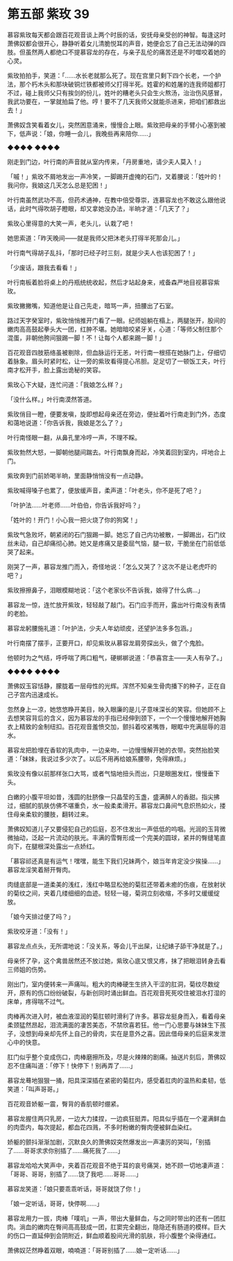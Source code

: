 # 第五部 紫玫 39

慕容紫玫每天都会跟百花观音谈上两个时辰的话，安抚母亲受创的神智。每逢这时萧佛奴都会很开心，静静听着女儿清脆悦耳的声音，她便会忘了自己无法动弹的四肢。但虽然两人都绝口不提慕容龙的存在，与亲子乱伦的痛苦还是不时噬咬着她的心灵。

紫玫拍拍手，笑道：「……水长老就那么死了。现在宫里只剩下四个长老，一个护法，那个朽木头和那块破铜烂铁都被师父打得半死。姓霍的和姓屠的连我师姐都打不过，碰上我师父只有挨剑的份儿，姓叶的糟老头只会生火熬汤，治治伤风感冒，我武功要在，一掌就拍扁了他。哼！要不了几天我师父就能杀进来，把咱们都救出去！」

萧佛奴含笑看着女儿，突然困意涌来，慢慢合上眼。紫玫把母亲的手臂小心塞到被下，低声说：「娘，你睡一会儿，我晚些再来陪你……」

◆◆◆◆ ◆◆◆◆

刚走到门边，叶行南的声音就从室内传来，「丹房重地，请少夫人莫入！」

「嘁！」紫玫不屑地发出一声冷笑，一脚踢开虚掩的石门，叉着腰说：「姓叶的！我问你，我娘这几天怎么总是犯困！」

叶行南虽然武功不高，但药术通神，在教中倍受尊崇，连慕容龙也不敢这么跟他说话，此时气得吹胡子瞪眼，却又拿她没办法，半晌才道：「几天了？」

紫玫心里得意的大笑一声，老头儿，认栽了吧！

她思索道：「昨天晚间——就是我师父把沐老头打得半死那会儿。」

叶行南气得胡子乱抖，「那时已经子时三刻，就是少夫人也该犯困了！」

「少废话，跟我去看看！」

叶行南板着脸将桌上的丹瓶统统收起，然后才站起身来，戒备森严地目视慕容紫玫。

紫玫撇撇嘴，知道他是让自己先走，暗骂一声，扭腰出了石室。

路过天字癸室时，紫玫悄悄推开门看了一眼。纪师姐躺在榻上，两腿张开，股间的嫩肉高高鼓起拳头大一团，红肿不堪。她暗暗咬紧牙关，心道：「等师父制住那个混蛋，非朝他胯间狠踢一脚！不！让每个人都来踢一脚！」

百花观音四肢筋络虽被剔除，但血脉运行无恙，叶行南一根搭在她脉门上，仔细切着脉象。眉头时紧时松，让一旁的紫玫看得提心吊胆。足足切了一顿饭工夫，叶行南才松开手，脸上露出诡秘的笑容。

紫玫心下大疑，连忙问道：「我娘怎么样？」

「没什么样。」叶行南漠然答道。

紫玫俏目一瞪，便要发嗔，旋即想起母亲还在旁边，便扯着叶行南走到门外，态度和蔼地说道：「你告诉我，我娘是怎么了？」

叶行南怪眼一翻，从鼻孔里冷哼一声，不理不睬。

紫玫勃然大怒，一脚朝他腿间踹去。叶行南飘身而起，冷笑着回到室内，呯地合上门。

紫玫奔到门前娇喝半晌，里面静悄悄没有一点动静。

紫玫喊得嗓子也累了，便放缓声音，柔声道：「叶老头，你不是死了吧？」

「叶护法……叶老师……叶伯伯，你告诉我好吗？」

「姓叶的！开门！小心我一把火烧了你的狗窝！」

紫玫气急败坏，朝紧闭的石门狠踢一脚。她忘了自己内功被散，一脚踢出，石门纹丝未动，自己却痛彻心肺。她又是疼痛又是委屈气恼，腿一软，干脆坐在门前低低哭了起来。

刚哭了一声，慕容龙推门而入，奇怪地说：「怎么又哭了？这次不是让老虎吓的吧？」

紫玫擦擦鼻子，泪眼模糊地说：「这个老家伙不告诉我，娘得了什么病…」

慕容龙一惊，连忙放开紫玫，轻轻敲了敲门。石门应手而开，露出叶行南没有表情的老脸。

慕容龙躬腰施礼道：「叶护法，少夫人年幼顽皮，还望护法多多包涵。」

叶行南摆了摆手，正要开口，却见紫玫从慕容龙肩旁探出头，做了个鬼脸。

他顿时为之气结，呼呼喘了两口粗气，硬梆梆说道：「恭喜宫主——夫人有孕了。」

◆◆◆◆ ◆◆◆◆

萧佛奴玉容恬静，朦胧着一层母性的光辉。浑然不知亲生骨肉播下的种子，正在自己子宫内迅速成长。

忽然身上一凉，她悠悠睁开美目，映入眼廉的是儿子意味深长的笑容。但她顾不上去想笑容背后的含义，因为慕容龙的手指已经伸到颈下，一个一个慢慢地解开她胸衣上精致的金制纽扣。百花观音羞愤交加，颤抖着咬紧嘴唇，眼眶中充满屈辱的泪水。

慕容龙把脸埋在香软的乳肉中，一边亲吻，一边慢慢解开她的衣带。突然抬脸笑道：「妹妹，我说过多少次了。以后不用再给娘系腰带，免得麻烦。」

紫玫没有像以前那样张口大骂，或者气恼地扭头而出，只是眼圈发红，慢慢垂下头。

白嫩的小腹平坦如昔，浅圆的肚脐像一只晶莹的玉盏，盛满醉人的香甜。指尖拂过，细腻的肌肤仿佛不堪重负，水一般柔柔滑开。慕容龙口鼻间气息炽热如火，搂住母亲柔软的腰肢，翻转过来。

萧佛奴知道儿子又要侵犯自己的后庭，忍不住发出一声低低的呜咽。光润的玉背微微抽动，泛起一片流动的肤光。丰满的雪臀形成一个完美的圆球，紧并的臀缝笔直向下，在腿根深处露出一点娇红。

「慕容祁还真是有运气！嘿嘿，能生下我们兄妹两个，娘当年肯定没少挨操……」慕容龙淫笑着掰开臀肉。

肉缝底部是一道柔美的浅红，浅红中略显松弛的菊肛还带着未癒的伤痕，在放射状的菊纹之间，夹着几缕细细的血迹。轻轻一碰，菊洞立刻收缩，不多时又缓缓绽放。

「娘今天排过便了吗？」

紫玫咬牙道：「没有！」

慕容龙点点头，无所谓地说：「没关系，等会儿干出屎，让纪婊子舔干净就是了。」

母亲怀了孕，这个禽兽居然还不放过她，紫玫心底又恨又疼，抹了把眼泪转身去看三师姐的伤势。

刚出门，室内便转来一声痛叫。粗大的肉棒硬生生挤入干涩的肛洞，菊纹尽数绽开，原有的伤口纷纷破裂，与新创同时涌出鲜血。百花观音死死咬住被泪水打湿的床单，疼得喘不过气。

肉棒再次进入时，被血液湿润的菊肛顿时滑利了许多。慕容龙挺身而入，看着母亲柔颈猛然昂起，泪流满面的凄苦美态，不禁欣喜若狂。他一门心思要与妹妹生下孩子，没想到母亲却先怀上自己的骨肉，实在是意外之喜。因此借母亲的后庭来发泄心中的快意。

肛门似乎整个变成伤口，肉棒磨擦所及，尽是火辣辣的剧痛。抽送片刻后，萧佛奴忍不住痛叫道：「停下！快停下！别再弄了……」

慕容龙蓦地狠狠一捅，阳具深深插在紧密的菊肛内，感受着肛肉的温热和柔韧，低笑道：「叫声哥哥。」

百花观音娇躯一震，臀背的香肌顿时绷紧。

慕容龙握住两只乳房，一边大力揉捏，一边疯狂挺弄。阳具似乎插在一个灌满鲜血的肉壶内，每次提起，都血花四溅，不多时粉嫩的臀肉便被鲜血染红。

娇躯的颤抖渐渐加剧，沉默良久的萧佛奴突然爆发出一声凄厉的哭叫，「别插了……哥哥求求你别插了……痛死我了……」

慕容龙哈哈大笑声中，夹着百花观音不绝于耳的哀号痛哭，她不顾一切地凄声道：「哥哥、哥哥，别插了……饶了我吧……哥哥……」

慕容龙笑道：「娘只要乖乖听话，哥哥就饶了你！」

「娘一定听话，哥哥，快停啊……」

慕容龙用力一拔，肉棒「噗叽」一声，带出大量鲜血，与之同时带出的还有一团肛肉。淌血的嫩肉在臀间高高鼓成一团，肛窦完全翻出，隐隐还有肠道的模样。巨大的伤口一直延伸到会阴附近，鲜血顺着股间光滑的肌肤，将小腹整个染得通红。

萧佛奴茫然睁着双眼，喃喃道：「哥哥别插了……娘一定听话……」

